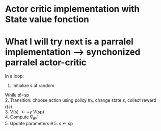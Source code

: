 # Actor critic implementation with State value fonction
# What I will try next is a parralel implementation --> synchonized parralel actor-critic
In a loop:
1. Initialize s at random <br>

While s!=sp <br>
    2. Transition: choose action using policy $\pi_{\theta}$, change state $s$, collect reward $r(s)$ <br>
    3. V(s) $\longleftarrow + \gamma$ V(sp) <br>
    4. Compute $\nabla_{\theta}J$ <br>
    5. Update parameters $\theta$ 
    5. s $\longleftarrow$  sp <br>


